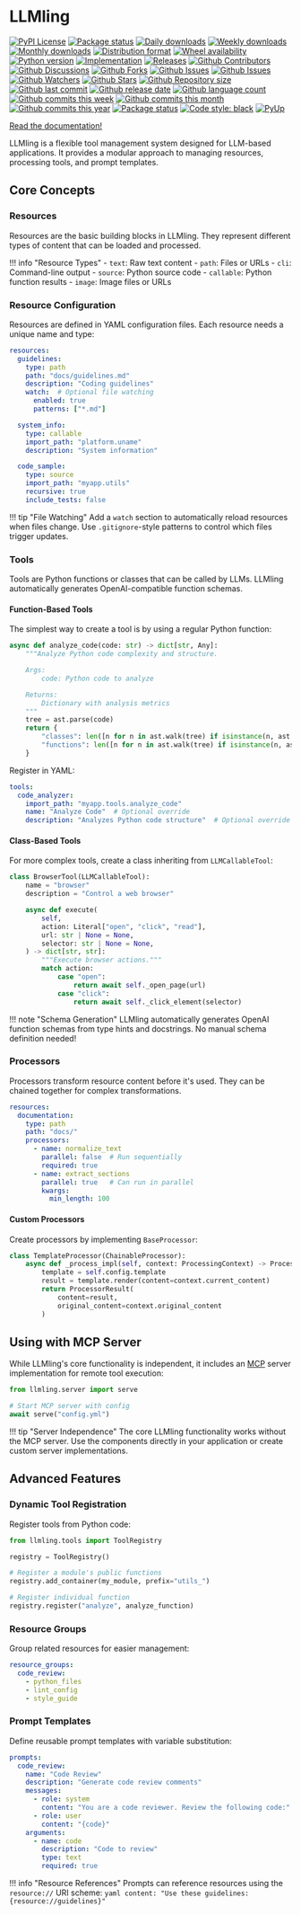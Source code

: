 # LLMling

[![PyPI License](https://img.shields.io/pypi/l/llmling.svg)](https://pypi.org/project/llmling/)
[![Package status](https://img.shields.io/pypi/status/llmling.svg)](https://pypi.org/project/llmling/)
[![Daily downloads](https://img.shields.io/pypi/dd/llmling.svg)](https://pypi.org/project/llmling/)
[![Weekly downloads](https://img.shields.io/pypi/dw/llmling.svg)](https://pypi.org/project/llmling/)
[![Monthly downloads](https://img.shields.io/pypi/dm/llmling.svg)](https://pypi.org/project/llmling/)
[![Distribution format](https://img.shields.io/pypi/format/llmling.svg)](https://pypi.org/project/llmling/)
[![Wheel availability](https://img.shields.io/pypi/wheel/llmling.svg)](https://pypi.org/project/llmling/)
[![Python version](https://img.shields.io/pypi/pyversions/llmling.svg)](https://pypi.org/project/llmling/)
[![Implementation](https://img.shields.io/pypi/implementation/llmling.svg)](https://pypi.org/project/llmling/)
[![Releases](https://img.shields.io/github/downloads/phil65/llmling/total.svg)](https://github.com/phil65/llmling/releases)
[![Github Contributors](https://img.shields.io/github/contributors/phil65/llmling)](https://github.com/phil65/llmling/graphs/contributors)
[![Github Discussions](https://img.shields.io/github/discussions/phil65/llmling)](https://github.com/phil65/llmling/discussions)
[![Github Forks](https://img.shields.io/github/forks/phil65/llmling)](https://github.com/phil65/llmling/forks)
[![Github Issues](https://img.shields.io/github/issues/phil65/llmling)](https://github.com/phil65/llmling/issues)
[![Github Issues](https://img.shields.io/github/issues-pr/phil65/llmling)](https://github.com/phil65/llmling/pulls)
[![Github Watchers](https://img.shields.io/github/watchers/phil65/llmling)](https://github.com/phil65/llmling/watchers)
[![Github Stars](https://img.shields.io/github/stars/phil65/llmling)](https://github.com/phil65/llmling/stars)
[![Github Repository size](https://img.shields.io/github/repo-size/phil65/llmling)](https://github.com/phil65/llmling)
[![Github last commit](https://img.shields.io/github/last-commit/phil65/llmling)](https://github.com/phil65/llmling/commits)
[![Github release date](https://img.shields.io/github/release-date/phil65/llmling)](https://github.com/phil65/llmling/releases)
[![Github language count](https://img.shields.io/github/languages/count/phil65/llmling)](https://github.com/phil65/llmling)
[![Github commits this week](https://img.shields.io/github/commit-activity/w/phil65/llmling)](https://github.com/phil65/llmling)
[![Github commits this month](https://img.shields.io/github/commit-activity/m/phil65/llmling)](https://github.com/phil65/llmling)
[![Github commits this year](https://img.shields.io/github/commit-activity/y/phil65/llmling)](https://github.com/phil65/llmling)
[![Package status](https://codecov.io/gh/phil65/llmling/branch/main/graph/badge.svg)](https://codecov.io/gh/phil65/llmling/)
[![Code style: black](https://img.shields.io/badge/code%20style-black-000000.svg)](https://github.com/psf/black)
[![PyUp](https://pyup.io/repos/github/phil65/llmling/shield.svg)](https://pyup.io/repos/github/phil65/llmling/)

[Read the documentation!](https://phil65.github.io/llmling/)


LLMling is a flexible tool management system designed for LLM-based applications. It provides a modular approach to managing resources, processing tools, and prompt templates.

## Core Concepts

### Resources

Resources are the basic building blocks in LLMling. They represent different types of content that can be loaded and processed.

!!! info "Resource Types"
    - `text`: Raw text content
    - `path`: Files or URLs
    - `cli`: Command-line output
    - `source`: Python source code
    - `callable`: Python function results
    - `image`: Image files or URLs

### Resource Configuration

Resources are defined in YAML configuration files. Each resource needs a unique name and type:

```yaml
resources:
  guidelines:
    type: path
    path: "docs/guidelines.md"
    description: "Coding guidelines"
    watch:  # Optional file watching
      enabled: true
      patterns: ["*.md"]

  system_info:
    type: callable
    import_path: "platform.uname"
    description: "System information"

  code_sample:
    type: source
    import_path: "myapp.utils"
    recursive: true
    include_tests: false
```

!!! tip "File Watching"
    Add a `watch` section to automatically reload resources when files change. Use `.gitignore`-style patterns to control which files trigger updates.

### Tools

Tools are Python functions or classes that can be called by LLMs. LLMling automatically generates OpenAI-compatible function schemas.

#### Function-Based Tools

The simplest way to create a tool is by using a regular Python function:

```python
async def analyze_code(code: str) -> dict[str, Any]:
    """Analyze Python code complexity and structure.

    Args:
        code: Python code to analyze

    Returns:
        Dictionary with analysis metrics
    """
    tree = ast.parse(code)
    return {
        "classes": len([n for n in ast.walk(tree) if isinstance(n, ast.ClassDef)]),
        "functions": len([n for n in ast.walk(tree) if isinstance(n, ast.FunctionDef)])
    }
```

Register in YAML:
```yaml
tools:
  code_analyzer:
    import_path: "myapp.tools.analyze_code"
    name: "Analyze Code"  # Optional override
    description: "Analyzes Python code structure"  # Optional override
```

#### Class-Based Tools

For more complex tools, create a class inheriting from `LLMCallableTool`:

```python
class BrowserTool(LLMCallableTool):
    name = "browser"
    description = "Control a web browser"

    async def execute(
        self,
        action: Literal["open", "click", "read"],
        url: str | None = None,
        selector: str | None = None,
    ) -> dict[str, str]:
        """Execute browser actions."""
        match action:
            case "open":
                return await self._open_page(url)
            case "click":
                return await self._click_element(selector)
```

!!! note "Schema Generation"
    LLMling automatically generates OpenAI function schemas from type hints and docstrings. No manual schema definition needed!

### Processors

Processors transform resource content before it's used. They can be chained together for complex transformations.

```yaml
resources:
  documentation:
    type: path
    path: "docs/"
    processors:
      - name: normalize_text
        parallel: false  # Run sequentially
        required: true
      - name: extract_sections
        parallel: true   # Can run in parallel
        kwargs:
          min_length: 100
```

#### Custom Processors

Create processors by implementing `BaseProcessor`:

```python
class TemplateProcessor(ChainableProcessor):
    async def _process_impl(self, context: ProcessingContext) -> ProcessorResult:
        template = self.config.template
        result = template.render(content=context.current_content)
        return ProcessorResult(
            content=result,
            original_content=context.original_content
        )
```

## Using with MCP Server

While LLMling's core functionality is independent, it includes an [MCP](https://github.com/microsoft/mcp) server implementation for remote tool execution:

```python
from llmling.server import serve

# Start MCP server with config
await serve("config.yml")
```

!!! tip "Server Independence"
    The core LLMling functionality works without the MCP server. Use the components directly in your application or create custom server implementations.

## Advanced Features

### Dynamic Tool Registration

Register tools from Python code:

```python
from llmling.tools import ToolRegistry

registry = ToolRegistry()

# Register a module's public functions
registry.add_container(my_module, prefix="utils_")

# Register individual function
registry.register("analyze", analyze_function)
```

### Resource Groups

Group related resources for easier management:

```yaml
resource_groups:
  code_review:
    - python_files
    - lint_config
    - style_guide
```

### Prompt Templates

Define reusable prompt templates with variable substitution:

```yaml
prompts:
  code_review:
    name: "Code Review"
    description: "Generate code review comments"
    messages:
      - role: system
        content: "You are a code reviewer. Review the following code:"
      - role: user
        content: "{code}"
    arguments:
      - name: code
        description: "Code to review"
        type: text
        required: true
```

!!! info "Resource References"
    Prompts can reference resources using the `resource://` URI scheme:
    ```yaml
    content: "Use these guidelines: {resource://guidelines}"
    ```
